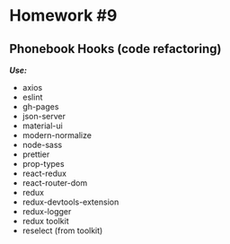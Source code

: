 # Homework #9

## Phonebook Hooks (code refactoring)

**_Use:_**

- axios
- eslint
- gh-pages
- json-server
- material-ui
- modern-normalize
- node-sass
- prettier
- prop-types
- react-redux
- react-router-dom
- redux
- redux-devtools-extension
- redux-logger
- redux toolkit
- reselect (from toolkit)
